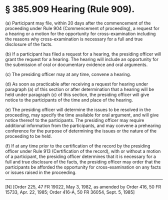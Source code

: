# § 385.909   Hearing (Rule 909).

(a) Participant may file, within 20 days after the commencement of the proceeding under Rule 904 (Commencement of proceeding), a request for a hearing or a motion for the opportunity for cross-examination including the reasons why cross-examination is necessary for a full and true disclosure of the facts.


(b) If a participant has filed a request for a hearing, the presiding officer will grant the request for a hearing. The hearing will include an opportunity for the submission of oral or documentary evidence and oral arguments.


(c) The presiding officer may at any time, convene a hearing.


(d) As soon as practicable after receiving a request for hearing under paragraph (a) of this section or after determination that a hearing will be held under paragraph (c) of this section, the presiding officer will give notice to the participants of the time and place of the hearing.


(e) The presiding officer will determine the issues to be resolved in the proceeding, may specify the time available for oral argument, and will give notice thereof to the participants. The presiding officer may require additional information from the participants, and may convene a prehearing conference for the purpose of determining the issues or the nature of the proceeding to be held.


(f) If at any time prior to the certification of the record by the presiding officer under Rule 913 (Certification of the record), with or without a motion of a participant, the presiding officer determines that it is necessary for a full and true disclosure of the facts, the presiding officer may order that the participants be afforded the opportunity for cross-examination on any facts or issues raised in the proceeding.



---

[N] [Order 225, 47 FR 19022, May 3, 1982, as amended by Order 416, 50 FR 15733, Apr. 22, 1985; Order 416-A, 50 FR 36054, Sept. 5, 1985]




